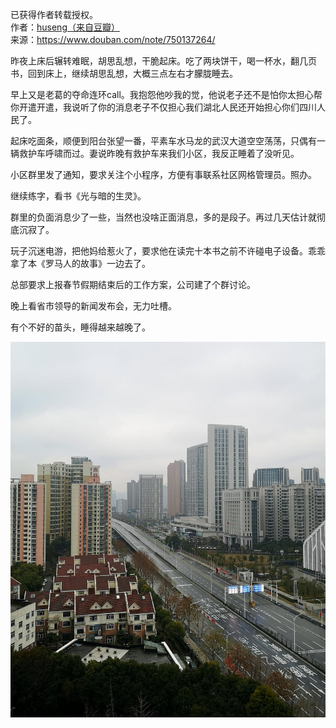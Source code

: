已获得作者转载授权。  
作者：[huseng（来自豆瓣）](https://www.douban.com/people/huseng/)   
来源：https://www.douban.com/note/750137264/  

昨夜上床后辗转难眠，胡思乱想，干脆起床。吃了两块饼干，喝一杯水，翻几页书，回到床上，继续胡思乱想，大概三点左右才朦胧睡去。  

早上又是老葛的夺命连环call。我抱怨他吵我的觉，他说老子还不是怕你太担心帮你开遣开遣，我说听了你的消息老子不仅担心我们湖北人民还开始担心你们四川人民了。  

起床吃面条，顺便到阳台张望一番，平素车水马龙的武汉大道空空荡荡，只偶有一辆救护车呼啸而过。妻说昨晚有救护车来我们小区，我反正睡着了没听见。  

小区群里发了通知，要求关注个小程序，方便有事联系社区网格管理员。照办。  

继续练字，看书《光与暗的生灵》。  

群里的负面消息少了一些，当然也没啥正面消息，多的是段子。再过几天估计就彻底沉寂了。  

玩子沉迷电游，把他妈给惹火了，要求他在读完十本书之前不许碰电子设备。乖乖拿了本《罗马人的故事》一边去了。  

总部要求上报春节假期结束后的工作方案，公司建了个群讨论。  

晚上看省市领导的新闻发布会，无力吐槽。  

有个不好的苗头，睡得越来越晚了。  

![](./pic/01-27-huseng-1月26日.jpg)
